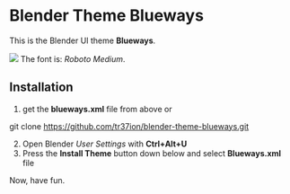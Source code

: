 # Blender Theme Blueways

This is the Blender UI theme **Blueways**.

![][snip]
The font is: *Roboto Medium*.

## Installation

1. get the **blueways.xml** file from above or

 git clone https://github.com/tr37ion/blender-theme-blueways.git

2. Open Blender *User Settings* with **Ctrl+Alt+U**
3. Press the **Install Theme** button down below and select **Blueways.xml** file

Now, have fun.

[snip]:http://storage3.static.itmages.com/i/15/0620/h_1434836391_2802408_e3feff5480.png

